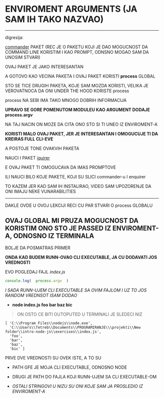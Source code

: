 # ENVIROMENT ARGUMENTS (JA SAM IH TAKO NAZVAO)

******

digresija:

[commander]() PAKET (REC JE O PAKETU KOJI JE DAO MOGUCNOST DA COMMAND LINE KORISTIM I KAO PROMPT, ODNSNO MOGAO SAM DA UNOSIM STVARI)

OVAJ PAKET JE JAKO INTERESANTAN

A GOTOVO KAO VECINA PAKETA I OVAJ PAKET KORISTI **process** GLOBAL

STO SE TICE DRUGIH PAKETA, KOJE SAM MOZDA KORISTI, VELIKA JE VEROVATNOCA DA ONI UNDER THE HOOD KORISTE process

process NA SEBI IMA TAKO MNOGO DOBRIH INFORMACIJA

**UPRAVO SE GORE POMENUTOM MODULEU KAO ARGUMENT DODAJE process.argv**

NA TAJ NACIN ON MOZE DA CITA ONO STO SI TI UNEO IZ ENVIROMENT-A

**KORISTI MALO OVAJ PAKET, JER JE INTERESANTAN I OMOGUCUJE TI DA KREIRAS FULL CLI-EVE**

A POSTOJE TONE OVAKVIH PAKETA

NAUCI I PAKET [iquirer]()

E OVAJ PAKET TI OMOGUCAVA DA IMAS PROMPTOVE

ILI NAUCI BILO KOJE PAKETE, KOJI SU SLICI commander-u I enquirer

TO KAZEM JER KAD SAM IH INSTALIRAO, VIDEO SAM UPOZORENJE DA ONI IMAJU NEKE VUNARABILITIES

******

DAKLE OVDE U OVOJ LEKCIJI RECI CU PAR STVARI O process GLOBALU

## OVAJ GLOBAL MI PRUZA MOGUCNOST DA KORISTIM ONO STO JE PASSED IZ ENVIROMENT-A, ODNOSNO IZ TERMINALA

BOLJE DA POSMATRAS PRIMER

**ONDA KAD BUDEM RUNN-OVAO CLI EXECUTABLE, JA CU DODAVATI JOS VREDNOSTI**

EVO POGLEDAJ FAJL *index.js*

```javascript
console.log(  process.argv  )
```

*I SADA RUNN-UJEM CLI EXECUTABLE SA OVIM FAJLOM I  UZ TO JOS RANDOM VREDNSOT ISAM DODAO*

- **node index.js foo bar baz bic**

> ON OSTO CE BITI OUTOPUTED U TERMINALI JE SLEDECI NIZ

```linux
[ 'C:\\Program Files\\nodejs\\node.exe',
  'C:\\Users\\Tetreb\\Documents\\PROGRAMIRANJE\\\projekti\\New folder\\intro-node-js\\exercises\\index.js',
  'foo',
  'bar',
  'baz',
  'bic' ]
```

PRVE DVE VREDNOSTI SU OVEK ISTE, A TO SU

- PATH GFE JE MOJA CLI EXECUTABLE, ODNOSNO NODE

- DRUGI JE PATH DO FAJLA KOJI RUNN-UJEM SA CLI EXECUTABLE-OM

- *OSTALI STRINGOVI U NIZU SU ONI KOJE SAM JA PROSLEDIO IZ ENVIROMENT-A*